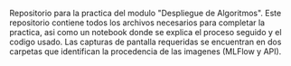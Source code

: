 Repositorio para la practica del modulo "Despliegue de Algoritmos". Este repositorio contiene todos los archivos necesarios para completar la practica, asi como un notebook donde se explica el proceso seguido y el codigo usado. Las capturas de pantalla requeridas se encuentran en dos carpetas que identifican la procedencia de las imagenes (MLFlow y API).
